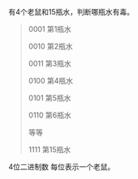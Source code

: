 有4个老鼠和15瓶水，判断哪瓶水有毒。

>0001    第1瓶水
>
>0010    第2瓶水
>
>0011    第3瓶水
>
>0100    第4瓶水
>
>0101	第5瓶水
>
>0110	第6瓶水
>
>等等
>
>1111	第15瓶水

4位二进制数 每位表示一个老鼠。

